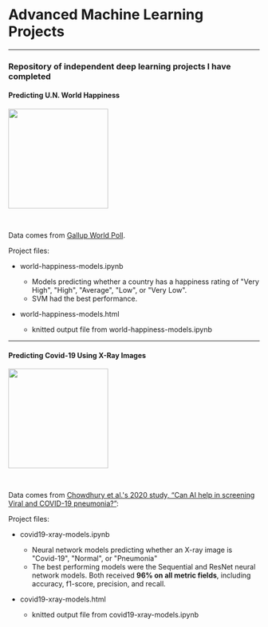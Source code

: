 # Advanced Machine Learning Projects

*******************************************************

### Repository of independent deep learning projects I have completed

#### Predicting U.N. World Happiness

[<img src="https://olatorera.com/wp-content/uploads/2020/03/world-happiness-report.png" width="200">](https://worldhappiness.report/)

<br>

Data comes from [Gallup World Poll](https://worldhappiness.report/).

Project files:

- world-happiness-models.ipynb
  - Models predicting whether a country has a happiness rating of "Very High", "High", "Average", "Low", or "Very Low". 
  - SVM had the best performance.
  

- world-happiness-models.html
  - knitted output file from world-happiness-models.ipynb
  
  
*******************************************************


#### Predicting Covid-19 Using X-Ray Images

[<img src="https://www.princeton.edu/sites/default/files/styles/scale_1440/public/images/2020/05/x-ray-image-2b_full.jpg?itok=2FO93vqG" width="200">](https://ieeexplore.ieee.org/abstract/document/9144185)

<br>

Data comes from [Chowdhury et al.'s 2020 study, “Can AI help in screening Viral and COVID-19 pneumonia?”](https://ieeexplore.ieee.org/abstract/document/9144185):

Project files:

- covid19-xray-models.ipynb
  - Neural network models predicting whether an X-ray image is "Covid-19", "Normal", or "Pneumonia"
  - The best performing models were the Sequential and ResNet neural network models. Both received **96% on all metric fields**, including accuracy, f1-score, precision, and recall.


- covid19-xray-models.html
  - knitted output file from covid19-xray-models.ipynb
  
  
